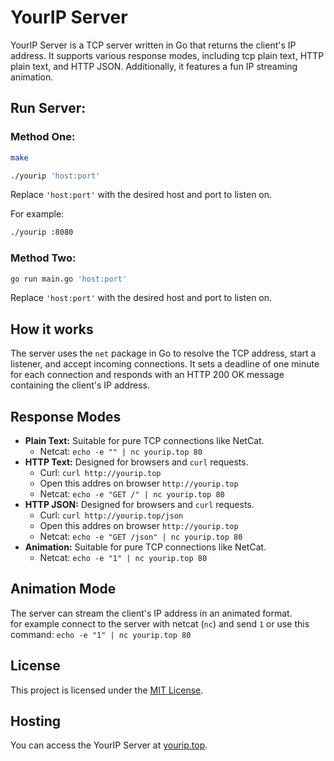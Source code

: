 
# YourIP Server

YourIP Server is a TCP server written in Go that returns the client's IP address. It supports various response modes, including tcp plain text, HTTP plain text, and HTTP JSON. Additionally, it features a fun IP streaming animation.

## Run Server:

### Method One:


```bash
make
```
```bash
./yourip 'host:port'
```

Replace `'host:port'` with the desired host and port to listen on.

For example:

```bash
./yourip :8080
```

### Method Two:

```bash
go run main.go 'host:port'
```

Replace `'host:port'` with the desired host and port to listen on.

## How it works

The server uses the `net` package in Go to resolve the TCP address, start a listener, and accept incoming connections. It sets a deadline of one minute for each connection and responds with an HTTP 200 OK message containing the client's IP address.

## Response Modes

- **Plain Text:** Suitable for pure TCP connections like NetCat.
    * Netcat: `echo -e "" | nc yourip.top 80`
- **HTTP Text:** Designed for browsers and `curl` requests.
    * Curl: `curl http://yourip.top`
    * Open this addres on browser `http://yourip.top`
    * Netcat: `echo -e "GET /" | nc yourip.top 80`
- **HTTP JSON:** Designed for browsers and `curl` requests. 
    * Curl: `curl http://yourip.top/json`
    * Open this addres on browser `http://yourip.top`
    * Netcat: `echo -e "GET /json" | nc yourip.top 80`
- **Animation:** Suitable for pure TCP connections like NetCat.
    * Netcat: `echo -e "1" | nc yourip.top 80`

## Animation Mode

The server can stream the client's IP address in an animated format.\
for example connect to the server with netcat (`nc`) and send `1`
 or use this command: `echo -e "1" | nc yourip.top 80` 

## License

This project is licensed under the [MIT License](https://github.com/onionj/ip/blob/master/LICENSE).

## Hosting

You can access the YourIP Server at [yourip.top](http://yourip.top).
